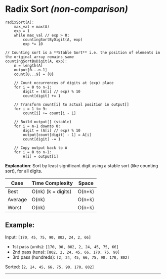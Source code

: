 # Radix Sort *(non-comparison)*

```pseudo
radixSort(A):
    max_val = max(A)
    exp = 1
    while max_val // exp > 0:
        countingSortByDigit(A, exp)
        exp *= 10

// Counting sort is a **Stable Sort** i.e. the position of elements in the original array remains same
countingSortByDigit(A, exp):
    n = length(A)
    output[0...n-1]
    count[0...9] = {0}

    // Count occurrences of digits at (exp) place
    for i = 0 to n-1:
        digit = (A[i] // exp) % 10
        count[digit] += 1

    // Transform count[i] to actual position in output[]
    for i = 1 to 9:
        count[i] += count[i - 1]

    // Build output[] (stable)
    for i = n-1 downto 0:
        digit = (A[i] // exp) % 10
        output[count[digit] - 1] = A[i]
        count[digit] -= 1

    // Copy output back to A
    for i = 0 to n-1:
        A[i] = output[i]

```

**Explanation**: Sort by least significant digit using a stable sort (like counting sort), for all digits.

| Case    | Time Complexity    | Space  |
| ------- | ------------------ | ------ |
| Best    | O(nk) (k = digits) | O(n+k) |
| Average | O(nk)              | O(n+k) |
| Worst   | O(nk)              | O(n+k) |

## Example:

Input: `[170, 45, 75, 90, 802, 24, 2, 66]`

* 1st pass (units): `[170, 90, 802, 2, 24, 45, 75, 66]`
* 2nd pass (tens): `[802, 2, 24, 45, 66, 170, 75, 90]`
* 3rd pass (hundreds): `[2, 24, 45, 66, 75, 90, 170, 802]`

Sorted: `[2, 24, 45, 66, 75, 90, 170, 802]`

---